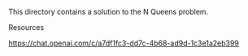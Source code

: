This directory contains a solution to the N Queens problem.

Resources

https://chat.openai.com/c/a7df1fc3-dd7c-4b68-ad9d-1c3e1a2eb399
